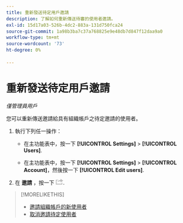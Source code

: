 ```yaml
---
title: 重新發送待定用戶邀請
description: 了解如何重新傳送待審的使用者邀請。
exl-id: 15d17a03-526b-4dc2-883a-131d750fca24
source-git-commit: 1a98b3ba7c37a768825e9e48db7d847f12daa9a0
workflow-type: tm+mt
source-wordcount: '73'
ht-degree: 0%

---
```


# 重新發送待定用戶邀請

*僅管理員用戶*

您可以重新傳送邀請給具有組織帳戶之待定邀請的使用者。

1. 執行下列任一操作：

   * 在主功能表中，按一下 **[!UICONTROL Settings]** > **[!UICONTROL Users]**.

   * 在主功能表中，按一下 **[!UICONTROL Settings]** > **[!UICONTROL Account]**，然後按一下 **[!UICONTROL Edit users]**.

1. 在 **邀請** ，按一下 ![重新傳送](/help/dsp/assets/resend.png).

>[!MORELIKETHIS]
>
>* [邀請組織帳戶的新使用者](user-invite.md)
>* [取消邀請待定使用者](user-uninvite.md)


<!-- >* [Edit User Permissions or Delete a User](user-edit.md) -->
